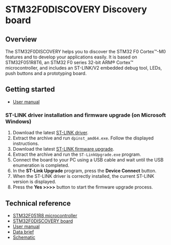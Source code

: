 # STM32F0DISCOVERY Discovery board

## Overview

The STM32F0DISCOVERY helps you to discover the STM32 F0 Cortex™-M0 features and to develop your applications easily. It is based on STM32F051R8T6, an STM32 F0 series 32-bit ARM® Cortex™ microcontroller, and includes an ST-LINK/V2 embedded debug tool, LEDs, push buttons and a prototyping board.

## Getting started

- [User manual](https://www.st.com/resource/en/user_manual/um1525-stm32f0discovery-discovery-kit-for-stm32-f0-microcontrollers-stmicroelectronics.pdf)

### ST-LINK driver installation and firmware upgrade (on Microsoft Windows)

1. Download the latest [ST-LINK driver](https://www.st.com/en/development-tools/stsw-link009.html).
2. Extract the archive and run `dpinst_amd64.exe`. Follow the displayed instructions.
3. Download the latest [ST-LINK firmware upgrade](https://www.st.com/en/development-tools/stsw-link007.html).
4. Extract the archive and run the `ST-LinkUpgrade.exe` program.
5. Connect the board to your PC using a USB cable and wait until the USB enumeration is completed.
6. In the **ST-Link Upgrade** program, press the **Device Connect** button.
7. When the ST-LINK driver is correctly installed, the current ST-LINK version is displayed.
8. Press the **Yes >>>>** button to start the firmware upgrade process.

## Technical reference

- [STM32F051R8 microcontroller](https://www.st.com/en/microcontrollers-microprocessors/stm32f051r8.html)
- [STM32F0DISCOVERY board](https://www.st.com/en/evaluation-tools/stm32f0discovery.html)
- [User manual](https://www.st.com/resource/en/user_manual/um1525-stm32f0discovery-discovery-kit-for-stm32-f0-microcontrollers-stmicroelectronics.pdf)
- [Data brief](https://www.st.com/resource/en/data_brief/stm32f0discovery.pdf)
- [Schematic](https://www.st.com/resource/en/schematic_pack/stm32f0discovery_sch.zip)
